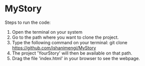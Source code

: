 # MyStory

Steps to run the code: 
1. Open the terminal on your system
2. Go to the path where you want to clone the project.
3. Type the following command on your terminal:
   git clone https://github.com/ishanimengi/MyStory
4. The project 'YourStory' will then be available on that path.
5. Drag the file 'index.html' in your browser to see the webpage.

